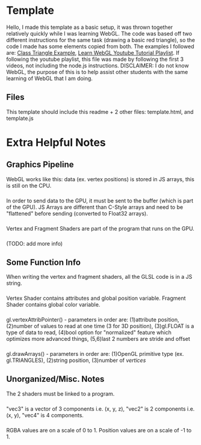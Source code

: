 # Template
Hello, I made this template as a basic setup, it was thrown together relatively quickly while I was learning WebGL.
The code was based off two different instructions for the same task (drawing a basic red triangle),
so the code I made has some elements copied from both. The examples I followed are:
[Class Triangle Example](http://www.cs.uakron.edu/~xiao/graphics/Triangle1.zip),
[Learn WebGL Youtube Tutorial Playlist](https://youtube.com/playlist?list=PL2935W76vRNHFpPUuqmLoGCzwx_8eq5yK).
If following the youtube playlist, this file was made by following the first 3 videos, not including the node.js instructions. DISCLAIMER: I do not know WebGL, the purpose of this is to help assist other students with the same learning of WebGL that I am doing.

## Files
This template should include this readme + 2 other files: template.html, and template.js

# Extra Helpful Notes
## Graphics Pipeline
WebGL works like this: data (ex. vertex positions) is stored in JS arrays, this is still on the CPU.
###
In order to send data to the GPU, it must be sent to the buffer (which is part of the GPU). JS Arrays are different than C-Style arrays and need to be "flattened" before sending (converted to Float32 arrays).
###
Vertex and Fragment Shaders are part of the program that runs on the GPU.
###
(TODO: add more info)

## Some Function Info
When writing the vertex and fragment shaders, all the GLSL code is in a JS string.
###
Vertex Shader contains attributes and global position variable. Fragment Shader contains global color variable.
###
gl.vertexAttribPointer() - parameters in order are: (1)attribute position, (2)number of values to read at one time (3 for 3D position), (3)gl.FLOAT is a type of data to read, (4)bool option for "normalized" feature which optimizes more advanced things, (5,6)last 2 numbers are stride and offset
###
gl.drawArrays() - parameters in order are: (1)OpenGL primitive type (ex. gl.TRIANGLES), (2)string position, (3)number of *vertices*

## Unorganized/Misc. Notes
The 2 shaders must be linked to a program.
###
"vec3" is a vector of 3 components i.e. (x, y, z), "vec2" is 2 components i.e. (x, y), "vec4" is 4 components.
###
RGBA values are on a scale of 0 to 1. Position values are on a scale of -1 to 1.
